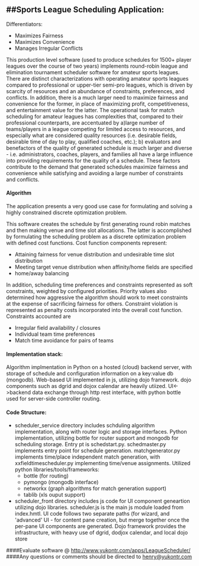 ##Sports League Scheduling Application:
-------------------------
Differentiators:
- Maximizes Fairness
- Maximizes Convenience
- Manages Irregular Conflicts

This production level software (used to produce schedules for 1500+ player leagues over the course of two years) implements round-robin league and elimination tournament scheduler software for amateur sports leagues.  There are distinct characterizations with operating amateur sports leagues compared to professional or upper-tier semi-pro leagues, which is driven by scarcity of resources and an abundance of constraints, preferences, and conflicts.  In addition, there is a much larger need to maximize fairness and convenience for the former, in place of maximizing profit, competitiveness, and entertainment value for the latter.  The operational task for match scheduling for amateur leagues has complexities that, compared to their professional counterparts, are accentuated by a)large number of teams/players in a league competing for limited access to resources, and especially what are considered quality resources (i.e. desirable fields, desirable time of day to play, qualified coaches, etc.); b) evaluators and benefactors of the quality of generated schedule is much larger and diverse - i.e. administrators, coaches, players, and families all have a large influence into providing requirements for the quality of a schedule.  These factors contribute to the demand that generated schedules maximize fairness and convenience while satisfying and avoiding a large number of constraints and conflicts.

#### Algorithm
The application presents a very good use case for formulating and solving a highly constrained discrete optimization problem.

This software creates the schedule by first generating round robin matches and then making venue and time slot allocations.  The latter is accomplished by formulating the scheduling problem as a discrete optimization problem with defined cost functions.  Cost function components represent:
* Attaining fairness for venue distribution and undesirable time slot distribution
* Meeting target venue distribution when affinity/home fields are specified
* home/away balancing

In addition, scheduling time preferences and constraints represented as soft constraints, weighted by configured priorities. Priority values also determined how aggressive the algorithm should work to meet constraints at the expense of sacrificing fairness for others.  Constraint violation is represented as penalty costs incorporated into the overall cost function.  Constraints accounted are
* Irregular field availability / closures
* Individual team time preferences
* Match time avoidance for pairs of teams

#### Implementation stack:
Algorithm implmentation in Python on a hosted (cloud) backend server, with storage of schedule and configuration information on a key:value db (mongodb).  Web-based UI implemented in js, utilizing dojo framework.  dojo components such as dgrid and dojox calendar are heavily utiized.  UI<->backend data exchange through http rest interface, with python bottle used for server-side controller routing.

#### Code Structure:
* scheduler_service directory includes schduling algorithm implementation, along with router logic and storage interfaces.  Python implementation, utilizing bottle for router support and mongodb for scheduling storage. Entry pt is schedstart.py.  schedmaster.py implements entry point for schedule generation.  matchgenerator.py implements time/place independent match generation, with xxfieldtimescheduler.py implementing time/venue assignments.
Utilized python libraries/tools/frameworks:
  * bottle (for routing)
  * pymongo (mongodb interface)
  * networkx (graph algorithms for match generation support)
  * tablib (xls ouput support)
* scheduler_front directory includes js code for UI component geneartion utilizing dojo libraries.  scheduler.js is the main js module loaded from index.hmtl.  UI code follows two separate paths (for wizard, and 'advanced' UI - for content pane creation, but merge together once the per-pane UI components are generated.  Dojo framework provides the infrastructure, with heavy use of dgrid, dodjox calendar, and local dojo store

####Evaluate software @ http://www.yukontr.com/apps/LeagueScheduler/
####Any questions or comments should be directed to henry@yukontr.com

